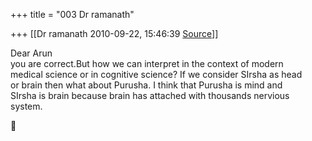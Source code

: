 +++
title = "003 Dr ramanath"

+++
[[Dr ramanath	2010-09-22, 15:46:39 [Source](https://groups.google.com/g/bvparishat/c/ooKKV4QO5lA)]]



Dear Arun  
you are correct.But how we can interpret in the context of modern  
medical science or in cognitive science? If we consider SIrsha as head  
or brain then what about Purusha. I think that Purusha is mind and  
SIrsha is brain because brain has attached with thousands nervious  
system.  



